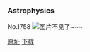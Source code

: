 ### Astrophysics
No.1758
![图片不见了~~~](https://imgs.xkcd.com/comics/astrophysics.png)

[原址](https://xkcd.com//1758) [下载](https://imgs.xkcd.com/comics/astrophysics.png)

